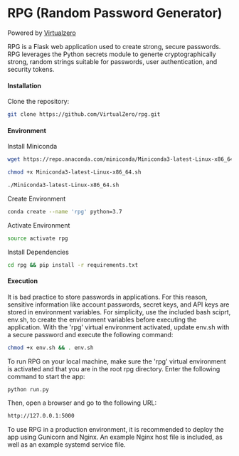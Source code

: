 # RPG (Random Password Generator)
Powered by [Virtualzero](https://virtualzero.net)

RPG is a Flask web application used to create strong, secure passwords. RPG leverages the Python secrets module to generte cryptographically strong, random strings suitable for passwords, user authentication, and security tokens.

#### Installation
Clone the repository:
```bash
git clone https://github.com/VirtualZero/rpg.git
```

#### Environment

Install Miniconda
```bash
wget https://repo.anaconda.com/miniconda/Miniconda3-latest-Linux-x86_64.sh
```

```bash
chmod +x Miniconda3-latest-Linux-x86_64.sh
```

```bash
./Miniconda3-latest-Linux-x86_64.sh
```

Create Environment
```bash
conda create --name 'rpg' python=3.7
```

Activate Environment
```bash
source activate rpg
```

Install Dependencies
```bash
cd rpg && pip install -r requirements.txt
```

#### Execution
It is bad practice to store passwords in applications. For this reason, sensitive information like account passwords, secret keys, and API keys are stored in environment variables. For simplicity, use the included bash sciprt, env.sh, to create the environment variables before executing the application. With the 'rpg' virtual environment activated, update env.sh with a secure password and execute the following command:

```bash
chmod +x env.sh && . env.sh
```
To run RPG on your local machine, make sure the 'rpg' virtual environment is activated and that you are in the root rpg directory. Enter the following command to start the app:

```bash
python run.py
```

Then, open a browser and go to the following URL:

```bash
http://127.0.0.1:5000
```

To use RPG in a production environment, it is recommended to deploy the app using Gunicorn and Nginx. An example Nginx host file is included, as well as an example systemd service file.